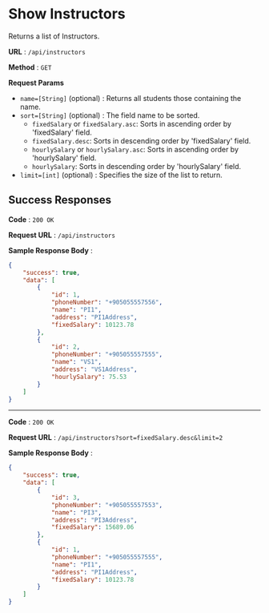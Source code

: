 # Show Instructors

Returns a list of Instructors.

**URL** : `/api/instructors`

**Method** : `GET`

**Request Params**

- `name=[String]` (optional) : Returns all students those containing the name.
- `sort=[String]` (optional) : The field name to be sorted.
    - `fixedSalary` or `fixedSalary.asc`: Sorts in ascending order by 'fixedSalary' field.
    - `fixedSalary.desc`: Sorts in descending order by 'fixedSalary' field.
    - `hourlySalary` or `hourlySalary.asc`: Sorts in ascending order by 'hourlySalary' field.
    - `hourlySalary`: Sorts in descending order by 'hourlySalary' field.
- `limit=[int]` (optional) : Specifies the size of the list to return.

## Success Responses

**Code** : `200 OK`

**Request URL** : `/api/instructors`

**Sample Response Body** :

```json
{
    "success": true,
    "data": [
        {
            "id": 1,
            "phoneNumber": "+905055557556",
            "name": "PI1",
            "address": "PI1Address",
            "fixedSalary": 10123.78
        },
        {
            "id": 2,
            "phoneNumber": "+905055557555",
            "name": "VS1",
            "address": "VS1Address",
            "hourlySalary": 75.53
        }
    ]
}
```
---

**Code** : `200 OK`

**Request URL** : `/api/instructors?sort=fixedSalary.desc&limit=2`

**Sample Response Body** :

```json
{
    "success": true,
    "data": [
        {
            "id": 3,
            "phoneNumber": "+905055557553",
            "name": "PI3",
            "address": "PI3Address",
            "fixedSalary": 15689.06
        },
        {
            "id": 1,
            "phoneNumber": "+905055557555",
            "name": "PI1",
            "address": "PI1Address",
            "fixedSalary": 10123.78
        }
    ]
}
```